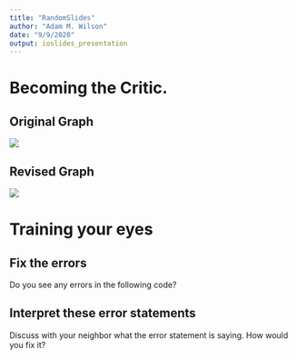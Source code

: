 ```yaml
---
title: "RandomSlides"
author: "Adam M. Wilson"
date: "9/9/2020"
output: ioslides_presentation
---
```







# Becoming the Critic.

## Original Graph
![](http://www.perceptualedge.com/images/example9problem.gif)

## Revised Graph
![](http://www.perceptualedge.com/images/example9solution.jpg)


# Training your eyes

## Fix the errors

Do you see any errors in the following code?



## Interpret these error statements

Discuss with your neighbor what the error statement is saying. How would you fix it?






